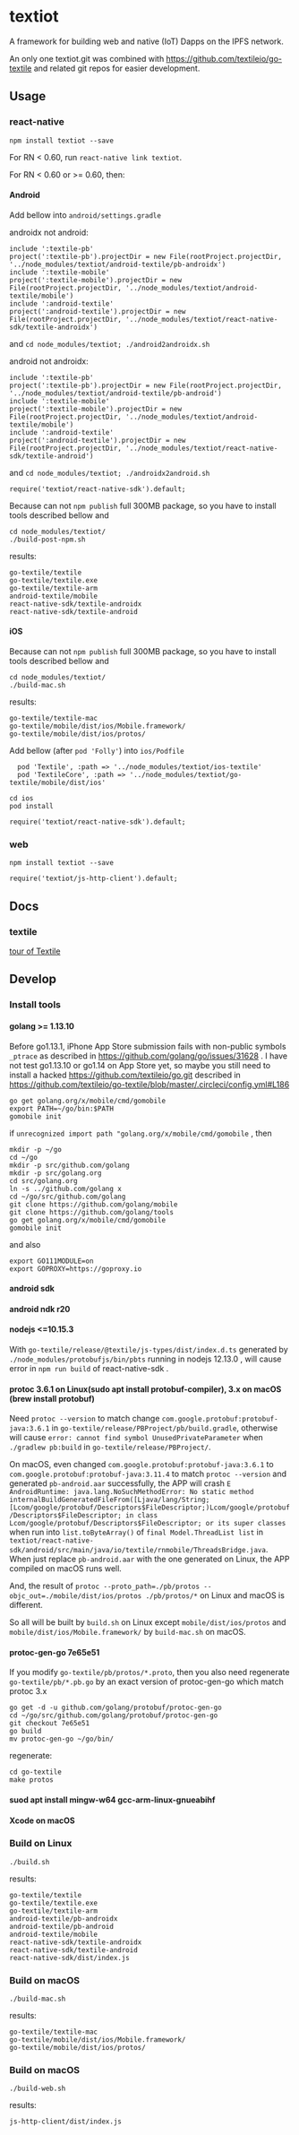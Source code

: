 # textiot
A framework for building web and native (IoT) Dapps on the IPFS network.

An only one textiot.git was combined with https://github.com/textileio/go-textile and related git repos for easier development.

## Usage
### react-native

    npm install textiot --save

For RN < 0.60, run `react-native link textiot`.

For RN < 0.60 or >= 0.60, then:

#### Android
Add bellow into `android/settings.gradle`

androidx not android:
```
include ':textile-pb'
project(':textile-pb').projectDir = new File(rootProject.projectDir, '../node_modules/textiot/android-textile/pb-androidx')
include ':textile-mobile'
project(':textile-mobile').projectDir = new File(rootProject.projectDir, '../node_modules/textiot/android-textile/mobile')
include ':android-textile'
project(':android-textile').projectDir = new File(rootProject.projectDir, '../node_modules/textiot/react-native-sdk/textile-androidx')
```
and `cd node_modules/textiot; ./android2androidx.sh`

android not androidx:
```
include ':textile-pb'
project(':textile-pb').projectDir = new File(rootProject.projectDir, '../node_modules/textiot/android-textile/pb-android')
include ':textile-mobile'
project(':textile-mobile').projectDir = new File(rootProject.projectDir, '../node_modules/textiot/android-textile/mobile')
include ':android-textile'
project(':android-textile').projectDir = new File(rootProject.projectDir, '../node_modules/textiot/react-native-sdk/textile-android')
```
and `cd node_modules/textiot; ./androidx2android.sh`

    require('textiot/react-native-sdk').default;

Because can not `npm publish` full 300MB package, so you have to install tools described bellow and

    cd node_modules/textiot/
    ./build-post-npm.sh

results:
```
go-textile/textile
go-textile/textile.exe
go-textile/textile-arm
android-textile/mobile
react-native-sdk/textile-androidx
react-native-sdk/textile-android
```

#### iOS
Because can not `npm publish` full 300MB package, so you have to install tools described bellow and

    cd node_modules/textiot/
    ./build-mac.sh

results:
```
go-textile/textile-mac
go-textile/mobile/dist/ios/Mobile.framework/
go-textile/mobile/dist/ios/protos/
```

Add bellow (after `pod 'Folly'`) into `ios/Podfile`
```
  pod 'Textile', :path => '../node_modules/textiot/ios-textile'
  pod 'TextileCore', :path => '../node_modules/textiot/go-textile/mobile/dist/ios'
```

    cd ios
    pod install

    require('textiot/react-native-sdk').default;

### web

    npm install textiot --save

    require('textiot/js-http-client').default;

## Docs
### textile
[tour of Textile](docs/docs/a-tour-of-textile.md)

## Develop
### Install tools

#### golang >= 1.13.10
Before go1.13.1, iPhone App Store submission fails with non-public symbols `_ptrace` as described in https://github.com/golang/go/issues/31628 . I have not test go1.13.10 or go1.14 on App Store yet, so maybe you still need to install a hacked https://github.com/textileio/go.git described in https://github.com/textileio/go-textile/blob/master/.circleci/config.yml#L186

    go get golang.org/x/mobile/cmd/gomobile
    export PATH=~/go/bin:$PATH
    gomobile init

if `unrecognized import path "golang.org/x/mobile/cmd/gomobile` , then

    mkdir -p ~/go
    cd ~/go
    mkdir -p src/github.com/golang
    mkdir -p src/golang.org
    cd src/golang.org
    ln -s ../github.com/golang x
    cd ~/go/src/github.com/golang
    git clone https://github.com/golang/mobile
    git clone https://github.com/golang/tools
    go get golang.org/x/mobile/cmd/gomobile
    gomobile init

and also

    export GO111MODULE=on
    export GOPROXY=https://goproxy.io

#### android sdk

#### android ndk r20

#### nodejs <=10.15.3
With `go-textile/release/@textile/js-types/dist/index.d.ts` generated by `./node_modules/protobufjs/bin/pbts` running in nodejs 12.13.0 , will cause error in `npm run build` of react-native-sdk .

#### protoc 3.6.1 on Linux(sudo apt install protobuf-compiler), 3.x on macOS (brew install protobuf)
Need `protoc --version` to match change `com.google.protobuf:protobuf-java:3.6.1` in `go-textile/release/PBProject/pb/build.gradle`, otherwise will cause `error: cannot find symbol UnusedPrivateParameter` when `./gradlew pb:build` in `go-textile/release/PBProject/`.

On macOS, even changed `com.google.protobuf:protobuf-java:3.6.1` to `com.google.protobuf:protobuf-java:3.11.4` to match `protoc --version` and generated `pb-android.aar` successfully, the APP will crash `E AndroidRuntime: java.lang.NoSuchMethodError: No static method internalBuildGeneratedFileFrom([Ljava/lang/String;[Lcom/google/protobuf/Descriptors$FileDescriptor;)Lcom/google/protobuf/Descriptors$FileDescriptor; in class Lcom/google/protobuf/Descriptors$FileDescriptor; or its super classes` when run into `list.toByteArray()` of `final Model.ThreadList list` in `textiot/react-native-sdk/android/src/main/java/io/textile/rnmobile/ThreadsBridge.java`. When just replace `pb-android.aar` with the one generated on Linux, the APP compiled on macOS runs well.

And, the result of `protoc --proto_path=./pb/protos --objc_out=./mobile/dist/ios/protos ./pb/protos/*` on Linux and macOS is different.

So all will be built by `build.sh` on Linux except `mobile/dist/ios/protos` and `mobile/dist/ios/Mobile.framework/` by `build-mac.sh` on macOS.

#### protoc-gen-go 7e65e51
If you modify `go-textile/pb/protos/*.proto`, then you also need regenerate `go-textile/pb/*.pb.go` by an exact version of protoc-gen-go which match protoc 3.x

    go get -d -u github.com/golang/protobuf/protoc-gen-go
    cd ~/go/src/github.com/golang/protobuf/protoc-gen-go
    git checkout 7e65e51
    go build
    mv protoc-gen-go ~/go/bin/

regenerate:

    cd go-textile
    make protos

#### suod apt install mingw-w64 gcc-arm-linux-gnueabihf

#### Xcode on macOS

### Build on Linux

    ./build.sh

results:
```
go-textile/textile
go-textile/textile.exe
go-textile/textile-arm
android-textile/pb-androidx
android-textile/pb-android
android-textile/mobile
react-native-sdk/textile-androidx
react-native-sdk/textile-android
react-native-sdk/dist/index.js
```

### Build on macOS

    ./build-mac.sh

results:
```
go-textile/textile-mac
go-textile/mobile/dist/ios/Mobile.framework/
go-textile/mobile/dist/ios/protos/
```

### Build on macOS

    ./build-web.sh

results:
```
js-http-client/dist/index.js
```
